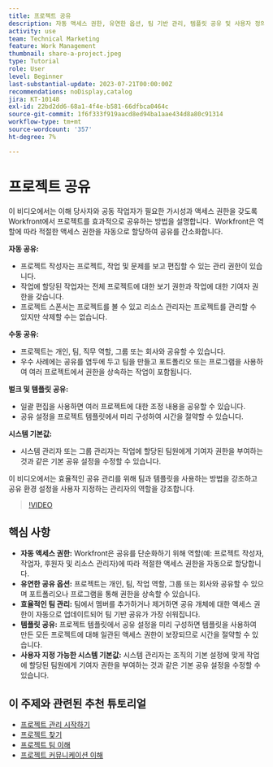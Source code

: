 ```yaml
---
title: 프로젝트 공유
description: 자동 액세스 권한, 유연한 옵션, 팀 기반 관리, 템플릿 공유 및 사용자 정의 가능한 시스템 기본값을 사용하여 Workfront에서 프로젝트 공유를 간소화하여 공동 작업을 간소화합니다.
activity: use
team: Technical Marketing
feature: Work Management
thumbnail: share-a-project.jpeg
type: Tutorial
role: User
level: Beginner
last-substantial-update: 2023-07-21T00:00:00Z
recommendations: noDisplay,catalog
jira: KT-10148
exl-id: 22bd2dd6-68a1-4f4e-b581-66dfbca0464c
source-git-commit: 1f6f333f919aacd8ed94ba1aae434d8a80c91314
workflow-type: tm+mt
source-wordcount: '357'
ht-degree: 7%

---
```


# 프로젝트 공유

이 비디오에서는 이해 당사자와 공동 작업자가 필요한 가시성과 액세스 권한을 갖도록 Workfront에서 프로젝트를 효과적으로 공유하는 방법을 설명합니다. &#x200B; Workfront은 역할에 따라 적절한 액세스 권한을 자동으로 할당하여 공유를 간소화합니다.

**자동 공유:**
* 프로젝트 작성자는 프로젝트, 작업 및 문제를 보고 편집할 수 있는 관리 권한이 있습니다.
* 작업에 할당된 작업자는 전체 프로젝트에 대한 보기 권한과 작업에 대한 기여자 권한을 갖습니다.
* 프로젝트 스폰서는 프로젝트를 볼 수 있고 리소스 관리자는 프로젝트를 관리할 수 있지만 삭제할 수는 없습니다.

**수동 공유:**
* 프로젝트는 개인, 팀, 직무 역할, 그룹 또는 회사와 공유할 수 있습니다.
* 우수 사례에는 공유를 염두에 두고 팀을 만들고 포트폴리오 또는 프로그램을 사용하여 여러 프로젝트에서 권한을 상속하는 작업이 포함됩니다.

**벌크 및 템플릿 공유:**
* 일괄 편집을 사용하면 여러 프로젝트에 대한 조정 내용을 공유할 수 있습니다. &#x200B;
* 공유 설정을 프로젝트 템플릿에서 미리 구성하여 시간을 절약할 수 있습니다. &#x200B;

**시스템 기본값:**
* 시스템 관리자 또는 그룹 관리자는 작업에 할당된 팀원에게 기여자 권한을 부여하는 것과 같은 기본 공유 설정을 수정할 수 있습니다.

이 비디오에서는 효율적인 공유 관리를 위해 팀과 템플릿을 사용하는 방법을 강조하고 공유 환경 설정을 사용자 지정하는 관리자의 역할을 강조합니다.

>[!VIDEO](https://video.tv.adobe.com/v/3423151/?quality=12&learn=on&enablevpops&captions=kor)

## 핵심 사항

* **자동 액세스 권한:** Workfront은 공유를 단순화하기 위해 역할(예: 프로젝트 작성자, 작업자, 후원자 및 리소스 관리자)에 따라 적절한 액세스 권한을 자동으로 할당합니다. &#x200B;
* **유연한 공유 옵션:** 프로젝트는 개인, 팀, 작업 역할, 그룹 또는 회사와 공유할 수 있으며 포트폴리오나 프로그램을 통해 권한을 상속할 수 있습니다. &#x200B;
* **효율적인 팀 관리:** 팀에서 멤버를 추가하거나 제거하면 공유 개체에 대한 액세스 권한이 자동으로 업데이트되어 팀 기반 공유가 가장 쉬워집니다. &#x200B;
* **템플릿 공유:** 프로젝트 템플릿에서 공유 설정을 미리 구성하면 템플릿을 사용하여 만든 모든 프로젝트에 대해 일관된 액세스 권한이 보장되므로 시간을 절약할 수 있습니다. &#x200B;
* **사용자 지정 가능한 시스템 기본값:** 시스템 관리자는 조직의 기본 설정에 맞게 작업에 할당된 팀원에게 기여자 권한을 부여하는 것과 같은 기본 공유 설정을 수정할 수 있습니다. &#x200B;


## 이 주제와 관련된 추천 튜토리얼

* [프로젝트 관리 시작하기](/help/manage-work/projects/getting-started-manage-a-project.md)
* [프로젝트 찾기](/help/manage-work/projects/find-projects.md)
* [프로젝트 팀 이해](/help/manage-work/projects/understand-the-project-team.md)
* [프로젝트 커뮤니케이션 이해](/help/manage-work/projects/understand-project-communication.md)

